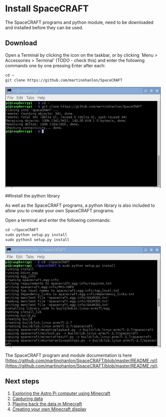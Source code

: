 # Install SpaceCRAFT

The SpaceCRAFT programs and python module, need to be downloaded and installed before they can be used.

## Download

Open a Terminal by clicking the icon on the taskbar, or by clicking `Menu > Accessories > Terminal' (TODO - check this) and enter the following commands one by one pressing Enter after each:

```
cd ~
git clone https://github.com/martinohanlon/SpaceCRAFT
```

![Downloading SpaceCRAFT](../images/downloadspacecraft.jpg)

##Install the python library

As well as the SpaceCRAFT programs, a python library is also included to allow you to create your own SpaceCRAFT programs.

Open a terminal and enter the following commands:

```
cd ~/SpaceCRAFT
sudo python setup.py install
sudo python3 setup.py install
```

![Installing SpaceCRAFT](../images/installspacecraft.jpg)

The SpaceCRAFT program and module documentation is here [https://github.com/martinohanlon/SpaceCRAFT/blob/master/README.rst](https://github.com/martinohanlon/SpaceCRAFT/blob/master/README.rst).

## Next steps
1. [Exploring the Astro Pi computer using Minecraft](worksheets/interactiveastropi.md)
2. [Capturing data](worksheets/capturingdata.md)
3. [Playing back the data in Minecraft](worksheets/playbackdata.md)
4. [Creating your own Minecraft display](worksheets/minecraftdisplay.md)
